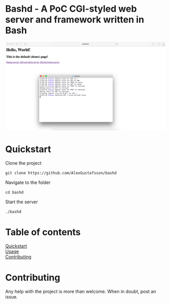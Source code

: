Bashd - A PoC CGI-styled web server and framework written in Bash
======

![Demo](https://github.com/AlexGustafsson/bashd/raw/master/assets/demo.png)

# Quickstart
<a name="quickstart"></a>

Clone the project
```
git clone https://github.com/AlexGustafsson/bashd
```
Navigate to the folder
```
cd bashd
```
Start the server
```
./bashd
```

# Table of contents

[Quickstart](#quickstart)<br/>
[Usage](#usage)<br/>
[Contributing](#contributing)

# Contributing
<a name="contributing"></a>

Any help with the project is more than welcome. When in doubt, post an issue.
